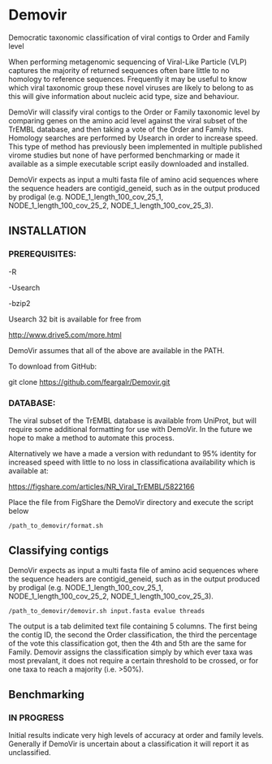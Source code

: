 # Demovir
Democratic taxonomic classification of viral contigs to Order and Family level

When performing metagenomic sequencing of Viral-Like Particle (VLP) captures the majority of returned sequences often bare little to no homology to reference sequences. Frequently it may be useful to know which viral taxonomic group these novel viruses are likely to belong to as this will give information about nucleic acid type, size and behaviour.

DemoVir will classify viral contigs to the Order or Family taxonomic level by comparing genes on the amino acid level against the viral subset of the TrEMBL database, and then taking a vote of the Order and Family hits. Homology searches are performed by Usearch in order to increase speed. This type of method has previously been implemented in multiple published virome studies but none of have performed benchmarking or made it available as a simple executable script easily downloaded and installed.  

DemoVir expects as input a multi fasta file of amino acid sequences where the sequence headers are contigid_geneid, such as in the output produced by prodigal (e.g. NODE_1_length_100_cov_25_1, NODE_1_length_100_cov_25_2, NODE_1_length_100_cov_25_3).

## INSTALLATION

### PREREQUISITES:

-R

-Usearch

-bzip2

Usearch 32 bit is available for free from

http://www.drive5.com/more.html

DemoVir assumes that all of the above are available in the PATH.

To download from GitHub:

git clone https://github.com/feargalr/Demovir.git

### DATABASE:
The viral subset of the TrEMBL database is available from UniProt, but will require some additional formatting for use with DemoVir. In the future we hope to make a method to automate this process.

Alternatively we have a made a version with redundant to 95% identity for increased speed with little to no loss in classificationa availability which is available at:

https://figshare.com/articles/NR_Viral_TrEMBL/5822166


Place the file from FigShare the DemoVir directory and execute the script below

```
/path_to_demovir/format.sh 
```



## Classifying contigs
DemoVir expects as input a multi fasta file of amino acid sequences where the sequence headers are contigid_geneid, such as in the output produced by prodigal (e.g. NODE_1_length_100_cov_25_1, NODE_1_length_100_cov_25_2, NODE_1_length_100_cov_25_3).

```
/path_to_demovir/demovir.sh input.fasta evalue threads
```

The output is a tab delimited text file containing 5 columns. The first being the contig ID, the second the Order classification, the third the percentage of the vote this classification got, then the 4th and 5th are the same for Family. Demovir assigns the classification simply by which ever taxa was most prevalant, it does not require a certain threshold to be crossed, or for one taxa to reach a majority (i.e. >50%).

## Benchmarking

### IN PROGRESS
Initial results indicate very high levels of accuracy at order and family levels. Generally if DemoVir is uncertain about a classification it will report it as unclassified.

